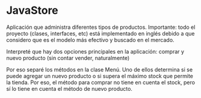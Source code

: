 # JavaStore
Aplicación que administra diferentes tipos de productos.
Importante: todo el proyecto (clases, interfaces, etc) está implementado en inglés debido a que considero que es el modelo más efectivo y buscado en el mercado.

Interpreté que hay dos opciones principales en la aplicación: comprar y nuevo producto (sin contar vender, naturalmente)

Por eso separé los métodos en la clase Menú. Uno de ellos determina si se puede agregar un nuevo producto o si supera el máximo stock que permite la tienda. Por eso, el método para comprar no tiene en cuenta el stock, pero sí lo tiene en cuenta el método de nuevo producto.
